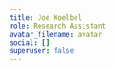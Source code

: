 ```yaml
---
title: Joe Koelbel
role: Research Assistant
avatar_filename: avatar
social: []
superuser: false
---
```

